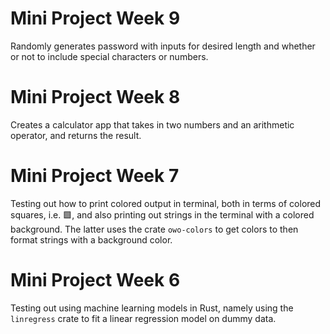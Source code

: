 # Mini Project Week 9
Randomly generates password with inputs for desired length and whether or not to include special characters or numbers. 


# Mini Project Week 8

Creates a calculator app that takes in two numbers and an arithmetic operator, and returns the result. 


# Mini Project Week 7 

Testing out how to print colored output in terminal, both in terms of colored squares, i.e. 🟩, and also printing out strings in the terminal with a colored background. The latter uses the crate `owo-colors` to get colors to then format strings with a background color. 


# Mini Project Week 6

Testing out using machine learning models in Rust, namely using the `linregress` crate to fit a linear regression model on dummy data. 
